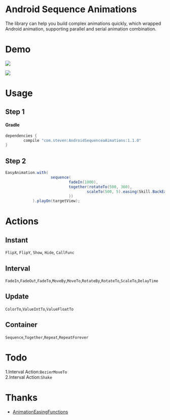 # Android Sequence Animations
The library can help you build complex animations quickly, which wrapped Android animation, supporting parallel and serial animation combination.

# Demo
![](https://github.com/suleisteven/AndroidSequenceAnimations/blob/master/capture/anim1.gif)

![](https://github.com/suleisteven/AndroidSequenceAnimations/blob/master/capture/anim2.gif)

# Usage

## Step 1

#### Gradle
```groovy
dependencies {
        compile "com.steven:AndroidSequenceaAimations:1.1.0"
}
```
## Step 2

```java
EasyAnimation.with(
                    sequence(
                            fadeIn(1000), 
                            together(rotateTo(500, 360), 
                                    scaleTo(500, 5).easing(Skill.BackEaseIn)
                            ))
            ).playOn(targetView);
```

# Actions
## Instant
`FlipX`, `FlipY`, `Show`, `Hide`, `CallFunc`

## Interval
`FadeIn`,`FadeOut`,`FadeTo`,`MoveBy`,`MoveTo`,`RotateBy`,`RotateTo`,`ScaleTo`,`DelayTime`

## Update
`ColorTo`,`ValueIntTo`,`ValueFloatTo`

## Container
`Sequence`,`Together`,`Repeat`,`RepeatForever`

# Todo
1.Interval Action:`BezierMoveTo`  
2.Interval Action:`Shake`  

# Thanks

- [AnimationEasingFunctions](https://github.com/daimajia/AnimationEasingFunctions)
